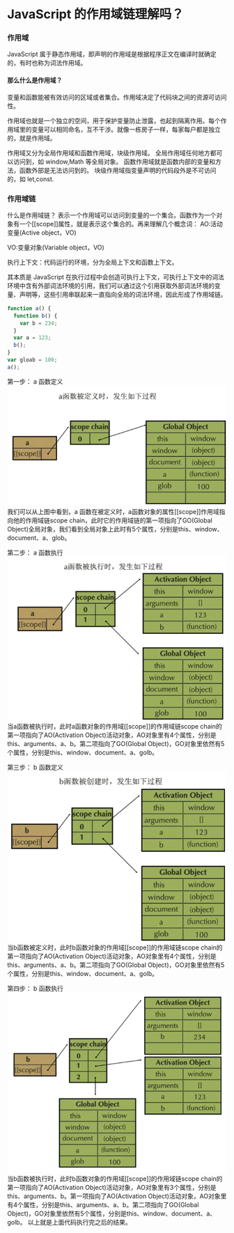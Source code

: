 # JavaScript 的作用域链理解吗？

### 作用域

JavaScript 属于静态作用域，即声明的作用域是根据程序正文在编译时就确定的，有时也称为词法作用域。

#### 那么什么是作用域？

变量和函数能被有效访问的区域或者集合。作用域决定了代码块之间的资源可访问性。

作用域也就是一个独立的空间，用于保护变量防止泄露，也起到隔离作用。每个作用域里的变量可以相同命名，互不干涉。就像一栋房子一样，每家每户都是独立的，就是作用域。

作用域又分为全局作用域和函数作用域，块级作用域。 全局作用域任何地方都可以访问到，如 window,Math 等全局对象。 函数作用域就是函数内部的变量和方法，函数外部是无法访问到的。 块级作用域指变量声明的代码段外是不可访问的，如 let,const.

### 作用域链

什么是作用域链？
表示一个作用域可以访问到变量的一个集合。函数作为一个对象有一个[[scope]]属性，就是表示这个集合的。再来理解几个概念词：
AO:活动变量(Active object，VO)

VO:变量对象(Variable object，VO)

执行上下文：代码运行的环境，分为全局上下文和函数上下文。

其本质是 JavaScript 在执行过程中会创造可执行上下文，可执行上下文中的词法环境中含有外部词法环境的引用，我们可以通过这个引用获取外部词法环境的变量、声明等，这些引用串联起来一直指向全局的词法环境，因此形成了作用域链。

```JavaScript
function a() {
  function b() {
    var b = 234;
  }
  var a = 123;
  b();
}
var gloab = 100;
a();
```
第一步： a 函数定义
![avatar](../assets/scope1.png)
我们可以从上图中看到，a 函数在被定义时，a函数对象的属性[[scope]]作用域指向他的作用域链scope chain，此时它的作用域链的第一项指向了GO(Global Object)全局对象，我们看到全局对象上此时有5个属性，分别是this、window、document、a、glob。

第二步： a 函数执行
![avatar](../assets/scope2.png)
当a函数被执行时，此时a函数对象的作用域[[scope]]的作用域链scope chain的第一项指向了AO(Activation Object)活动对象，AO对象里有4个属性，分别是this、arguments、a、b。第二项指向了GO(Global Object)，GO对象里依然有5个属性，分别是this、window、document、a、golb。

第三步： b 函数定义
![avatar](../assets/scope3.png)
当b函数被定义时，此时b函数对象的作用域[[scope]]的作用域链scope chain的第一项指向了AO(Activation Object)活动对象，AO对象里有4个属性，分别是this、arguments、a、b。第二项指向了GO(Global Object)，GO对象里依然有5个属性，分别是this、window、document、a、golb。

第四步： b 函数执行
![avatar](../assets/scope4.png)
当b函数被执行时，此时b函数对象的作用域[[scope]]的作用域链scope chain的第一项指向了AO(Activation Object)活动对象，AO对象里有3个属性，分别是this、arguments、b。第一项指向了AO(Activation Object)活动对象，AO对象里有4个属性，分别是this、arguments、a、b。第二项指向了GO(Global Object)，GO对象里依然有5个属性，分别是this、window、document、a、golb。
以上就是上面代码执行完之后的结果。
